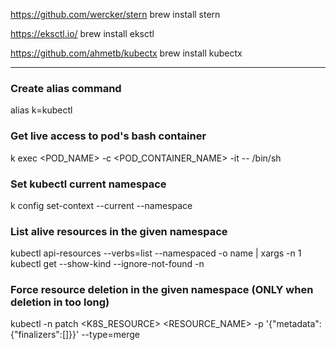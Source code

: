 https://github.com/wercker/stern
brew install stern

https://eksctl.io/
brew install eksctl

https://github.com/ahmetb/kubectx
brew install kubectx

---
### Create alias command
alias k=kubectl

### Get live access to pod's bash container
k exec <POD_NAME> -c <POD_CONTAINER_NAME> -it -- /bin/sh

### Set kubectl current namespace
k config set-context --current --namespace <NS>
  
### List alive resources in the given namespace
kubectl api-resources --verbs=list --namespaced -o name | xargs -n 1 kubectl get --show-kind --ignore-not-found -n <NAMESPACE>
  
### Force resource deletion in the given namespace (ONLY when deletion in too long)
kubectl -n <NAMESPACE> patch <K8S_RESOURCE> <RESOURCE_NAME> -p '{"metadata":{"finalizers":[]}}' --type=merge
